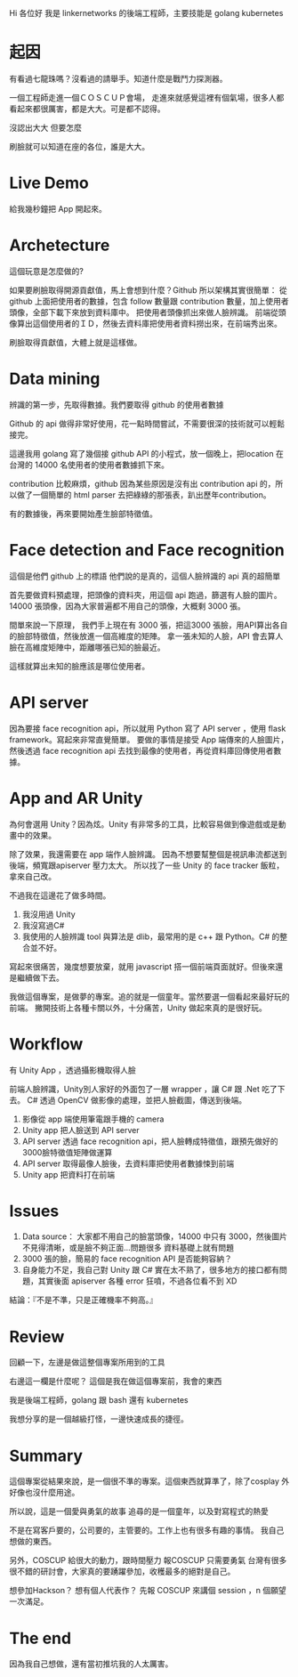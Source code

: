 
Hi 各位好
我是 linkernetworks 的後端工程師，主要技能是 golang kubernetes

# 起因

有看過七龍珠嗎？沒看過的請舉手。知道什麼是戰鬥力探測器。

一個工程師走進一個ＣＯＳＣＵＰ會場，
走進來就感覺這裡有個氣場，很多人都看起來都很厲害，都是大大。可是都不認得。

沒認出大大
但要怎麼

刷臉就可以知道在座的各位，誰是大大。

# Live Demo

給我幾秒鐘把 App 開起來。

# Archetecture

這個玩意是怎麼做的?

如果要刷臉取得開源貢獻值，馬上會想到什麼？Github
所以架構其實很簡單：
從 github 上面把使用者的數據，包含 follow 數量跟 contribution 數量，加上使用者頭像，全部下載下來放到資料庫中。
把使用者頭像抓出來做人臉辨識。
前端從頭像算出這個使用者的ＩＤ，然後去資料庫把使用者資料撈出來，在前端秀出來。

刷臉取得貢獻值，大體上就是這樣做。

# Data mining

辨識的第一步，先取得數據。我們要取得 github 的使用者數據

Github 的 api 做得非常好使用，花一點時間嘗試，不需要很深的技術就可以輕鬆接完。

這邊我用 golang 寫了幾個接 github API 的小程式，放一個晚上，把location 在台灣的 14000 名使用者的使用者數據抓下來。

contribution 比較麻煩，github 因為某些原因是沒有出 contribution api 的，所以做了一個簡單的 html parser 去把綠綠的那張表，趴出歷年contribution。

有的數據後，再來要開始產生臉部特徵值。

# Face detection and Face recognition

這個是他們 github 上的標語
他們說的是真的，這個人臉辨識的 api 真的超簡單

首先要做資料預處理，把頭像的資料夾，用這個 api 跑過，篩選有人臉的圖片。
14000 張頭像，因為大家普遍都不用自己的頭像，大概剩 3000 張。

間單來說一下原理，
我們手上現在有 3000 張，把這3000 張臉，用API算出各自的臉部特徵值，然後放進一個高維度的矩陣。
拿一張未知的人臉，API 會去算人臉在高維度矩陣中，距離哪張已知的臉最近。

這樣就算出未知的臉應該是哪位使用者。

# API server

因為要接 face recognition api，所以就用 Python 寫了 API server ，使用 flask framework。寫起來非常直覺簡單。
要做的事情是接受 App 端傳來的人臉圖片，然後透過 face recognition api 去找到最像的使用者，再從資料庫回傳使用者數據。

# App and AR Unity

為何會選用 Unity？因為炫。Unity 有非常多的工具，比較容易做到像遊戲或是動畫中的效果。

除了效果，我還需要在 app 端作人臉辨識。
因為不想要幫整個是視訊串流都送到後端，頻寬跟apiserver 壓力太大。
所以找了一些 Unity 的 face tracker 飯粒，拿來自己改。

不過我在這邊花了做多時間。
1. 我沒用過 Unity
2. 我沒寫過C#
3. 我使用的人臉辨識 tool 與算法是 dlib，最常用的是 c++ 跟 Python。C# 的整合並不好。

寫起來很痛苦，幾度想要放棄，就用 javascript 搭一個前端頁面就好。但後來還是繼續做下去。

我做這個專案，是做夢的專案。追的就是一個童年。當然要選一個看起來最好玩的前端。
撇開技術上各種卡關以外，十分痛苦，Unity 做起來真的是很好玩。

# Workflow

有 Unity App ，透過攝影機取得人臉

前端人臉辨識，Unity別人家好的外面包了一層 wrapper ，讓 C# 跟 .Net 吃了下去。
C# 透過 OpenCV 做影像的處理，並把人臉截圖，傳送到後端。

1. 影像從 app 端使用筆電跟手機的 camera
2. Unity app 把人臉送到 API server
3. API server 透過 face recognition api，把人臉轉成特徵值，跟預先做好的 3000臉特徵值矩陣做運算
4. API server 取得最像人臉後，去資料庫把使用者數據悚到前端
5. Unity app 把資料打在前端

# Issues

1. Data source：
大家都不用自己的臉當頭像，14000 中只有 3000，然後圖片不見得清晰，或是臉不夠正面...問題很多
資料基礎上就有問題
2. 3000 張的臉，簡易的 face recognition API 是否能夠容納？
3. 自身能力不足，我自己對 Unity 跟 C# 實在太不熟了，很多地方的接口都有問題，其實後面 apiserver 各種 error 狂噴，不過各位看不到 XD

結論：『不是不準，只是正確機率不夠高。』

# Review

回顧一下，左邊是做這整個專案所用到的工具

右邊這一欄是什麼呢？
這個是我在做這個專案前，我會的東西

我是後端工程師，golang 跟 bash 還有 kubernetes

我想分享的是一個越級打怪，一邊快速成長的捷徑。

# Summary

這個專案從結果來說，是一個很不準的專案。這個東西就算準了，除了cosplay 外好像也沒什麼用途。

所以說，這是一個愛與勇氣的故事
追尋的是一個童年，以及對寫程式的熱愛

不是在寫客戶要的，公司要的，主管要的。工作上也有很多有趣的事情。
我自己想做的東西。

另外，COSCUP 給很大的動力，跟時間壓力
報COSCUP 只需要勇氣
台灣有很多很不錯的研討會，大家真的要踴躍參加，收穫最多的絕對是自己。

想參加Hackson？
想有個人代表作？
先報 COSCUP 來講個 session ，n 個願望一次滿足。

# The end

因為我自己想做，還有當初推坑我的人太厲害。

